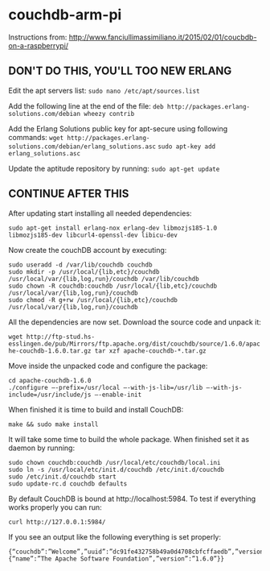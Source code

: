# couchdb-arm-pi

Instructions from: http://www.fanciullimassimiliano.it/2015/02/01/coucbdb-on-a-raspberrypi/

## DON'T DO THIS, YOU'LL TOO NEW ERLANG ##
Edit the apt servers list:
`sudo nano /etc/apt/sources.list`

Add the following line at the end of the file:
`deb http://packages.erlang-solutions.com/debian wheezy contrib`

Add the Erlang Solutions public key for apt-secure using following commands:
`wget http://packages.erlang-solutions.com/debian/erlang_solutions.asc`
`sudo apt-key add erlang_solutions.asc`

Update the aptitude repository by running:
`sudo apt-get update`

## CONTINUE AFTER THIS ##

After updating start installing all needed dependencies:

`sudo apt-get install erlang-nox erlang-dev libmozjs185-1.0 libmozjs185-dev libcurl4-openssl-dev libicu-dev`

Now create the couchDB account by executing:
```
sudo useradd -d /var/lib/couchdb couchdb
sudo mkdir -p /usr/local/{lib,etc}/couchdb /usr/local/var/{lib,log,run}/couchdb /var/lib/couchdb
sudo chown -R couchdb:couchdb /usr/local/{lib,etc}/couchdb /usr/local/var/{lib,log,run}/couchdb
sudo chmod -R g+rw /usr/local/{lib,etc}/couchdb /usr/local/var/{lib,log,run}/couchdb
```

All the dependencies are now set. Download the source code and unpack it:

`wget http://ftp-stud.hs-esslingen.de/pub/Mirrors/ftp.apache.org/dist/couchdb/source/1.6.0/apache-couchdb-1.6.0.tar.gz tar xzf apache-couchdb-*.tar.gz`

Move inside the unpacked code and configure the package:
```
cd apache-couchdb-1.6.0
./configure —-prefix=/usr/local —-with-js-lib=/usr/lib —-with-js-include=/usr/include/js —-enable-init
```

When finished it is time to build and install CouchDB:

`make && sudo make install`

It will take some time to build the whole package. When finished set it as daemon by running:
```
sudo chown couchdb:couchdb /usr/local/etc/couchdb/local.ini
sudo ln -s /usr/local/etc/init.d/couchdb /etc/init.d/couchdb
sudo /etc/init.d/couchdb start
sudo update-rc.d couchdb defaults
```

By default CouchDB is bound at http://localhost:5984. To test if everything works properly you can run:

`curl http://127.0.0.1:5984/`

If you see an output like the following everything is set properly:
```
{“couchdb”:”Welcome”,”uuid”:”dc91fe432758b49a0d4708cbfcffaedb”,”version”:”1.6.0”,”vendor”:{“name”:”The Apache Software Foundation”,”version”:”1.6.0”}}
```
